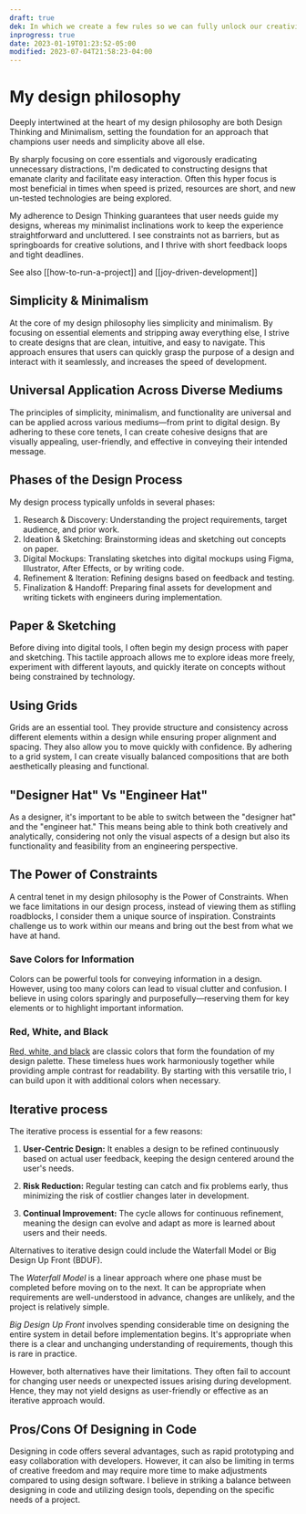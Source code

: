 ```yaml
---
draft: true
dek: In which we create a few rules so we can fully unlock our creativity
inprogress: true
date: 2023-01-19T01:23:52-05:00
modified: 2023-07-04T21:58:23-04:00
---
```


# My design philosophy

Deeply intertwined at the heart of my design philosophy are both Design Thinking and Minimalism, setting the foundation for an approach that champions user needs and simplicity above all else. 

By sharply focusing on core essentials and vigorously eradicating unnecessary distractions, I'm dedicated to constructing designs that emanate clarity and facilitate easy interaction. Often this hyper focus is most beneficial in times when speed is prized, resources are short, and new un-tested technologies are being explored. 

My adherence to Design Thinking guarantees that user needs guide my designs, whereas my minimalist inclinations work to keep the experience straightforward and uncluttered. I see constraints not as barriers, but as springboards for creative solutions, and I thrive with short feedback loops and tight deadlines. 

See also [[how-to-run-a-project]] and [[joy-driven-development]]

## Simplicity & Minimalism

At the core of my design philosophy lies simplicity and minimalism. By focusing on essential elements and stripping away everything else, I strive to create designs that are clean, intuitive, and easy to navigate. This approach ensures that users can quickly grasp the purpose of a design and interact with it seamlessly, and increases the speed of development. 

## Universal Application Across Diverse Mediums

The principles of simplicity, minimalism, and functionality are universal and can be applied across various mediums—from print to digital design. By adhering to these core tenets, I can create cohesive designs that are visually appealing, user-friendly, and effective in conveying their intended message.

## Phases of the Design Process

My design process typically unfolds in several phases:

1. Research & Discovery: Understanding the project requirements, target audience, and prior work.
2. Ideation & Sketching: Brainstorming ideas and sketching out concepts on paper.
3. Digital Mockups: Translating sketches into digital mockups using Figma, Illustrator, After Effects, or by writing code.
4. Refinement & Iteration: Refining designs based on feedback and testing.
5. Finalization & Handoff: Preparing final assets for development and writing tickets with engineers during implementation.

## Paper & Sketching

Before diving into digital tools, I often begin my design process with paper and sketching. This tactile approach allows me to explore ideas more freely, experiment with different layouts, and quickly iterate on concepts without being constrained by technology.

## Using Grids

Grids are an essential tool. They provide structure and consistency across different elements within a design while ensuring proper alignment and spacing. They also allow you to move quickly with confidence. By adhering to a grid system, I can create visually balanced compositions that are both aesthetically pleasing and functional.

## "Designer Hat" Vs "Engineer Hat"

As a designer, it's important to be able to switch between the "designer hat" and the "engineer hat." This means being able to think both creatively and analytically, considering not only the visual aspects of a design but also its functionality and feasibility from an engineering perspective.

## The Power of Constraints

A central tenet in my design philosophy is the Power of Constraints. When we face limitations in our design process, instead of viewing them as stifling roadblocks, I consider them a unique source of inspiration. Constraints challenge us to work within our means and bring out the best from what we have at hand.

### Save Colors for Information

Colors can be powerful tools for conveying information in a design. However, using too many colors can lead to visual clutter and confusion. I believe in using colors sparingly and purposefully—reserving them for key elements or to highlight important information.

### Red, White, and Black

[Red, white, and black](https://gwern.net/red) are classic colors that form the foundation of my design palette. These timeless hues work harmoniously together while providing ample contrast for readability. By starting with this versatile trio, I can build upon it with additional colors when necessary.

## Iterative process

The iterative process is essential for a few reasons:

1. **User-Centric Design:** It enables a design to be refined continuously based on actual user feedback, keeping the design centered around the user's needs.

2. **Risk Reduction:** Regular testing can catch and fix problems early, thus minimizing the risk of costlier changes later in development.

3. **Continual Improvement:** The cycle allows for continuous refinement, meaning the design can evolve and adapt as more is learned about users and their needs.

Alternatives to iterative design could include the Waterfall Model or Big Design Up Front (BDUF). 

The *Waterfall Model* is a linear approach where one phase must be completed before moving on to the next. It can be appropriate when requirements are well-understood in advance, changes are unlikely, and the project is relatively simple.

*Big Design Up Front* involves spending considerable time on designing the entire system in detail before implementation begins. It's appropriate when there is a clear and unchanging understanding of requirements, though this is rare in practice.

However, both alternatives have their limitations. They often fail to account for changing user needs or unexpected issues arising during development. Hence, they may not yield designs as user-friendly or effective as an iterative approach would.

## Pros/Cons Of Designing in Code

Designing in code offers several advantages, such as rapid prototyping and easy collaboration with developers. However, it can also be limiting in terms of creative freedom and may require more time to make adjustments compared to using design software. I believe in striking a balance between designing in code and utilizing design tools, depending on the specific needs of a project.
